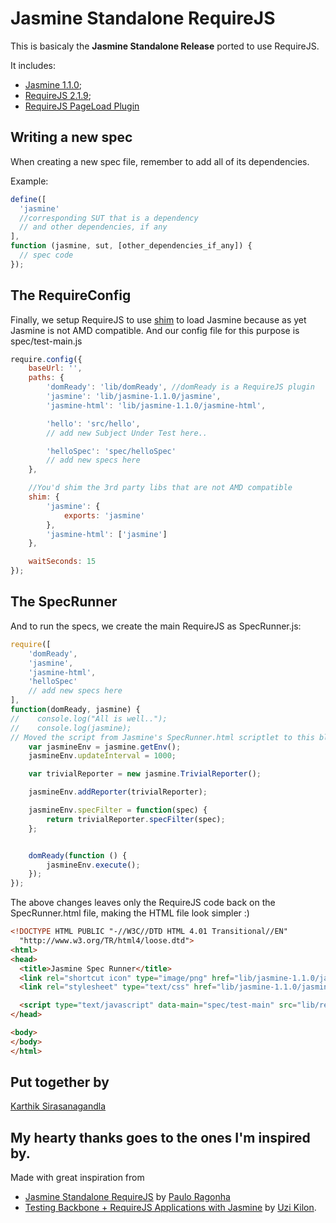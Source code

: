 # Jasmine Standalone RequireJS

This is basicaly the **Jasmine Standalone Release** ported to use RequireJS.

It includes:

* [Jasmine 1.1.0](https://github.com/pivotal/jasmine/downloads);
* [RequireJS 2.1.9](http://requirejs.org/docs/download.html);
* [RequireJS PageLoad Plugin](http://requirejs.org/docs/api.html#pageload)

## Writing a new spec

When creating a new spec file, remember to add all of its dependencies.

Example:

```javascript
define([
  'jasmine'
  //corresponding SUT that is a dependency
  // and other dependencies, if any
],
function (jasmine, sut, [other_dependencies_if_any]) {
  // spec code
});

```

## The RequireConfig

Finally, we setup RequireJS to use [shim](http://requirejs.org/docs/api.html#config-shim) to load Jasmine because as yet Jasmine is not AMD compatible.
And our config file for this purpose is spec/test-main.js

```javascript
require.config({
    baseUrl: '',
    paths: {
        'domReady': 'lib/domReady', //domReady is a RequireJS plugin
        'jasmine': 'lib/jasmine-1.1.0/jasmine',
        'jasmine-html': 'lib/jasmine-1.1.0/jasmine-html',

        'hello': 'src/hello',
        // add new Subject Under Test here..

        'helloSpec': 'spec/helloSpec'
        // add new specs here
    },

    //You'd shim the 3rd party libs that are not AMD compatible
    shim: {
        'jasmine': {
            exports: 'jasmine'
        },
        'jasmine-html': ['jasmine']
    },

    waitSeconds: 15
});
```

## The SpecRunner

And to run the specs, we create the main RequireJS as SpecRunner.js:

```javascript
require([
    'domReady',
    'jasmine',
    'jasmine-html',
    'helloSpec'
    // add new specs here
],
function(domReady, jasmine) {
//    console.log("All is well..");
//    console.log(jasmine);
// Moved the script from Jasmine's SpecRunner.html scriptlet to this block..
    var jasmineEnv = jasmine.getEnv();
    jasmineEnv.updateInterval = 1000;

    var trivialReporter = new jasmine.TrivialReporter();

    jasmineEnv.addReporter(trivialReporter);

    jasmineEnv.specFilter = function(spec) {
        return trivialReporter.specFilter(spec);
    };


    domReady(function () {
        jasmineEnv.execute();
    });
});
```

The above changes leaves only the RequireJS code back on the SpecRunner.html file, making the HTML file look simpler :)

```html
<!DOCTYPE HTML PUBLIC "-//W3C//DTD HTML 4.01 Transitional//EN"
  "http://www.w3.org/TR/html4/loose.dtd">
<html>
<head>
  <title>Jasmine Spec Runner</title>
  <link rel="shortcut icon" type="image/png" href="lib/jasmine-1.1.0/jasmine_favicon.png">
  <link rel="stylesheet" type="text/css" href="lib/jasmine-1.1.0/jasmine.css">

  <script type="text/javascript" data-main="spec/test-main" src="lib/require.js"></script>
</head>

<body>
</body>
</html>
```

## Put together by

[Karthik Sirasanagandla](https://github.com/karthiks)

## My hearty thanks goes to the ones I'm inspired by.

Made with great inspiration from
* [Jasmine Standalone RequireJS](https://github.com/pirelenito/jasmine-standalone-requirejs) by [Paulo Ragonha](https://github.com/pirelenito)
* [Testing Backbone + RequireJS Applications with Jasmine](http://kilon.org/blog/2012/08/testing-backbone-requirejs-applications-with-jasmine/) by [Uzi Kilon](https://github.com/uzikilon).